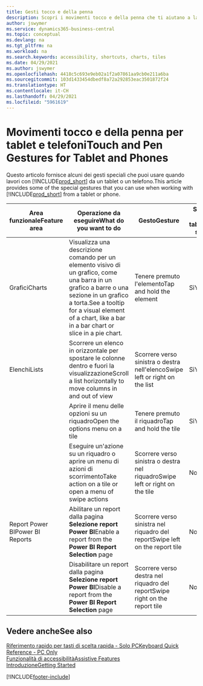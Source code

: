 ```yaml
---
title: Gesti tocco e della penna
description: Scopri i movimenti tocco e della penna che ti aiutano a lavorare in modo efficiente con i tuoi dati da tablet e telefoni.
author: jswymer
ms.service: dynamics365-business-central
ms.topic: conceptual
ms.devlang: na
ms.tgt_pltfrm: na
ms.workload: na
ms.search.keywords: accessibility, shortcuts, charts, tiles
ms.date: 04/29/2021
ms.author: jswymer
ms.openlocfilehash: 4418c5c693e9eb02a1f2a07861aa9cb0e211a6ba
ms.sourcegitcommit: 103d1433454dbedf8a72a292853eac3501872f24
ms.translationtype: HT
ms.contentlocale: it-CH
ms.lasthandoff: 04/29/2021
ms.locfileid: "5961619"
---
```

# <a name="touch-and-pen-gestures-for-tablet-and-phones"></a><span data-ttu-id="c0a82-103">Movimenti tocco e della penna per tablet e telefoni</span><span class="sxs-lookup"><span data-stu-id="c0a82-103">Touch and Pen Gestures for Tablet and Phones</span></span> 

<span data-ttu-id="c0a82-104">Questo articolo fornisce alcuni dei gesti speciali che puoi usare quando lavori con [!INCLUDE[prod_short](includes/prod_short.md)] da un tablet o un telefono.</span><span class="sxs-lookup"><span data-stu-id="c0a82-104">This article provides some of the special gestures that you can use when working with [!INCLUDE[prod_short](includes/prod_short.md)] from a tablet or phone.</span></span>

|<span data-ttu-id="c0a82-105">Area funzionale</span><span class="sxs-lookup"><span data-stu-id="c0a82-105">Feature area</span></span>|<span data-ttu-id="c0a82-106">Operazione da eseguire</span><span class="sxs-lookup"><span data-stu-id="c0a82-106">What do you want to do</span></span>|<span data-ttu-id="c0a82-107">Gesto</span><span class="sxs-lookup"><span data-stu-id="c0a82-107">Gesture</span></span>|<span data-ttu-id="c0a82-108">Supporto per tablet</span><span class="sxs-lookup"><span data-stu-id="c0a82-108">Tablet support</span></span>|<span data-ttu-id="c0a82-109">Assistenza telefonica</span><span class="sxs-lookup"><span data-stu-id="c0a82-109">Phone support</span></span>|
|------------|----------------------|-------|--------------|-------------|
|<span data-ttu-id="c0a82-110">Grafici</span><span class="sxs-lookup"><span data-stu-id="c0a82-110">Charts</span></span>|<span data-ttu-id="c0a82-111">Visualizza una descrizione comando per un elemento visivo di un grafico, come una barra in un grafico a barre o una sezione in un grafico a torta.</span><span class="sxs-lookup"><span data-stu-id="c0a82-111">See a tooltip for a visual element of a chart, like a bar in a bar chart or slice in a pie chart.</span></span>|<span data-ttu-id="c0a82-112">Tenere premuto l'elemento</span><span class="sxs-lookup"><span data-stu-id="c0a82-112">Tap and hold the element</span></span>|<span data-ttu-id="c0a82-113">Sì</span><span class="sxs-lookup"><span data-stu-id="c0a82-113">Yes</span></span>|<span data-ttu-id="c0a82-114">Sì</span><span class="sxs-lookup"><span data-stu-id="c0a82-114">Yes</span></span>|
|<span data-ttu-id="c0a82-115">Elenchi</span><span class="sxs-lookup"><span data-stu-id="c0a82-115">Lists</span></span>|<span data-ttu-id="c0a82-116">Scorrere un elenco in orizzontale per spostare le colonne dentro e fuori la visualizzazione</span><span class="sxs-lookup"><span data-stu-id="c0a82-116">Scroll a list horizontally to move columns in and out of view</span></span>|<span data-ttu-id="c0a82-117">Scorrere verso sinistra o destra nell'elenco</span><span class="sxs-lookup"><span data-stu-id="c0a82-117">Swipe left or right on the list</span></span>|<span data-ttu-id="c0a82-118">Sì</span><span class="sxs-lookup"><span data-stu-id="c0a82-118">Yes</span></span>|<span data-ttu-id="c0a82-119">No</span><span class="sxs-lookup"><span data-stu-id="c0a82-119">No</span></span>|
||<span data-ttu-id="c0a82-120">Aprire il menu delle opzioni su un riquadro</span><span class="sxs-lookup"><span data-stu-id="c0a82-120">Open the options menu on a tile</span></span>|<span data-ttu-id="c0a82-121">Tenere premuto il riquadro</span><span class="sxs-lookup"><span data-stu-id="c0a82-121">Tap and hold the tile</span></span>|<span data-ttu-id="c0a82-122">Sì</span><span class="sxs-lookup"><span data-stu-id="c0a82-122">Yes</span></span>|<span data-ttu-id="c0a82-123">Sì</span><span class="sxs-lookup"><span data-stu-id="c0a82-123">Yes</span></span>|
||<span data-ttu-id="c0a82-124">Eseguire un'azione su un riquadro o aprire un menu di azioni di scorrimento</span><span class="sxs-lookup"><span data-stu-id="c0a82-124">Take action on a tile or open a menu of swipe actions</span></span> |<span data-ttu-id="c0a82-125">Scorrere verso sinistra o destra nel riquadro</span><span class="sxs-lookup"><span data-stu-id="c0a82-125">Swipe left or right on the tile</span></span>|<span data-ttu-id="c0a82-126">No</span><span class="sxs-lookup"><span data-stu-id="c0a82-126">No</span></span>|<span data-ttu-id="c0a82-127">Sì</span><span class="sxs-lookup"><span data-stu-id="c0a82-127">Yes</span></span>|
|<span data-ttu-id="c0a82-128">Report Power BI</span><span class="sxs-lookup"><span data-stu-id="c0a82-128">Power BI Reports</span></span>|<span data-ttu-id="c0a82-129">Abilitare un report dalla pagina **Selezione report Power BI**</span><span class="sxs-lookup"><span data-stu-id="c0a82-129">Enable a report from the **Power BI Report Selection** page</span></span> |<span data-ttu-id="c0a82-130">Scorrere verso sinistra nel riquadro del report</span><span class="sxs-lookup"><span data-stu-id="c0a82-130">Swipe left on the report tile</span></span>|<span data-ttu-id="c0a82-131">No</span><span class="sxs-lookup"><span data-stu-id="c0a82-131">No</span></span>|<span data-ttu-id="c0a82-132">Sì</span><span class="sxs-lookup"><span data-stu-id="c0a82-132">Yes</span></span>|
||<span data-ttu-id="c0a82-133">Disabilitare un report dalla pagina **Selezione report Power BI**</span><span class="sxs-lookup"><span data-stu-id="c0a82-133">Disable a report from the **Power BI Report Selection** page</span></span> |<span data-ttu-id="c0a82-134">Scorrere verso destra nel riquadro del report</span><span class="sxs-lookup"><span data-stu-id="c0a82-134">Swipe right on the report tile</span></span>|<span data-ttu-id="c0a82-135">No</span><span class="sxs-lookup"><span data-stu-id="c0a82-135">No</span></span>|<span data-ttu-id="c0a82-136">Sì</span><span class="sxs-lookup"><span data-stu-id="c0a82-136">Yes</span></span>|

<!-- ## Charts

Business Central built-in charts display useful information about business data and KPIs. You can get additional information about the data by using the tooltips that are available on top of the data. To access a tooltip, tap and hold or hover over the data.

-->

## <a name="see-also"></a><span data-ttu-id="c0a82-137">Vedere anche</span><span class="sxs-lookup"><span data-stu-id="c0a82-137">See also</span></span>

[<span data-ttu-id="c0a82-138">Riferimento rapido per tasti di scelta rapida - Solo PC</span><span class="sxs-lookup"><span data-stu-id="c0a82-138">Keyboard Quick Reference - PC Only</span></span>](keyboard-shortcuts-cheatsheet.md)  
[<span data-ttu-id="c0a82-139">Funzionalità di accessibilità</span><span class="sxs-lookup"><span data-stu-id="c0a82-139">Assistive Features</span></span>](ui-accessibility.md)  
[<span data-ttu-id="c0a82-140">Introduzione</span><span class="sxs-lookup"><span data-stu-id="c0a82-140">Getting Started</span></span>](product-get-started.md)  

[!INCLUDE[footer-include](includes/footer-banner.md)]